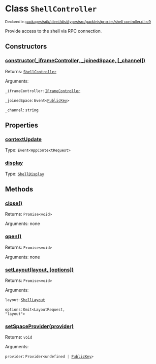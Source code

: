# Class `ShellController`
<sub>Declared in [packages/sdk/client/dist/types/src/packlets/proxies/shell-controller.d.ts:9]()</sub>


Provide access to the shell via RPC connection.


## Constructors
### [constructor(_iframeController, _joinedSpace, \[_channel\])]()



Returns: <code>[ShellController](/api/@dxos/react-client/classes/ShellController)</code>

Arguments: 

`_iframeController`: <code>[IFrameController](/api/@dxos/react-client/classes/IFrameController)</code>

`_joinedSpace`: <code>Event&lt;[PublicKey](/api/@dxos/react-client/classes/PublicKey)&gt;</code>

`_channel`: <code>string</code>


## Properties
### [contextUpdate]()
Type: <code>Event&lt;AppContextRequest&gt;</code>

### [display]()
Type: <code>[ShellDisplay](/api/@dxos/react-client/enums#ShellDisplay)</code>


## Methods
### [close()]()



Returns: <code>Promise&lt;void&gt;</code>

Arguments: none

### [open()]()



Returns: <code>Promise&lt;void&gt;</code>

Arguments: none

### [setLayout(layout, \[options\])]()



Returns: <code>Promise&lt;void&gt;</code>

Arguments: 

`layout`: <code>[ShellLayout](/api/@dxos/react-client/enums#ShellLayout)</code>

`options`: <code>Omit&lt;LayoutRequest, "layout"&gt;</code>

### [setSpaceProvider(provider)]()



Returns: <code>void</code>

Arguments: 

`provider`: <code>Provider&lt;undefined | [PublicKey](/api/@dxos/react-client/classes/PublicKey)&gt;</code>
